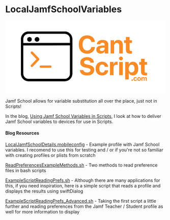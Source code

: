 # LocalJamfSchoolVariables


<p align="center">
<img width="512" alt="CantScript Logo" src="https://github.com/cantscript/LocalJamfSchoolVariables/blob/main/CantScript_Full_DotComV7.png">
</p>

Jamf School allows for variable substitution all over the place, just not in Scripts!

In the blog, [Using Jamf School Variables in Scripts](https://cantscript.com/posts/using-jamf-school-variables-in-scripts/), I look at how to deliver Jamf School variables to devices for use in Scripts.

#### Blog Resources

[LocalJamfSchoolDetails.mobileconfig](https://github.com/cantscript/LocalJamfSchoolVariables/blob/main/LocalJamfSchoolDetails.mobileconfig) - Example profile with Jamf School variables. I recomend to use this for testing and / or if you're not so familiar with creating profiles or plists from scratch

[ReadPreferencesExampleMethods.sh](https://github.com/cantscript/LocalJamfSchoolVariables/blob/main/ReadPreferencesExampleMethods.sh) - Two methods to read preference files in bash scripts

[ExampleScriptReadingPrefs.sh](https://github.com/cantscript/LocalJamfSchoolVariables/blob/main/ExampleScriptReadingPrefs.sh) - Although there are many applications for this, if you need inspiration, here is a simple script that reads a profile and displays the results using swiftDialog

[ExampleScriptReadingPrefs_Advanced.sh](https://github.com/cantscript/LocalJamfSchoolVariables/blob/main/ExampleScriptReadingPrefs_Advanced.sh) - Taking the first script a little further and reading preferences from the Jamf Teacher / Student profile as well for more information to display
